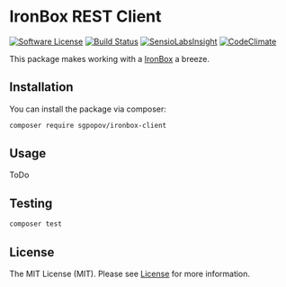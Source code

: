 # IronBox REST Client

[![Software License](https://img.shields.io/badge/license-MIT-brightgreen.svg?style=flat-square)](LICENSE.md)
[![Build Status](https://img.shields.io/travis/sgpopov/ironbox-client/master.svg?style=flat-square)](https://travis-ci.org/sgpopov/ironbox-client)
[![SensioLabsInsight](https://img.shields.io/scrutinizer/quality/g/sgpopov/ironbox-client.svg?style=flat-square)](https://scrutinizer-ci.com/g/sgpopov/ironbox-client)
[![CodeClimate](https://img.shields.io/codeclimate/maintainability/sgpopov/ironbox-client.svg?style=flat-square)](https://codeclimate.com/github/sgpopov/ironbox-client)

This package makes working with a [IronBox](https://www.goironbox.com/) a breeze.
## Installation

You can install the package via composer:

```bash
composer require sgpopov/ironbox-client
```

## Usage

ToDo

## Testing

``` bash
composer test
```

## License

The MIT License (MIT). Please see [License](LICENSE) for more information.
